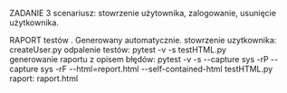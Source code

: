 ZADANIE 3
scenariusz:
stowrzenie użytownika, 
zalogowanie,
usunięcie użytkownika. 

RAPORT testów . Generowany automatycznie. 
stowrzenie uzytkownika: createUser.py 
odpalenie testów:  pytest -v -s testHTML.py  
generowanie raportu z opisem błędów: pytest -v -s --capture sys -rP --capture sys -rF --html=report.html --self-contained-html testHTML.py
raport: raport.html

